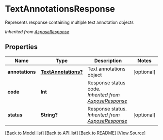 ﻿# TextAnnotationsResponse
Represents response containing multiple text annotation objects

*Inherited from [AsposeResponse](AsposeResponse.md)*
## Properties
Name | Type | Description | Notes
------------ | ------------- | ------------- | -------------
**annotations** | [**TextAnnotations?**](TextAnnotations.md) | Text annotations object | [optional]
**code** | **Int** | Response status code.<br />*Inherited from [AsposeResponse](AsposeResponse.md)* | 
**status** | **String?** | Response status.<br />*Inherited from [AsposeResponse](AsposeResponse.md)* | [optional]

[[Back to Model list]](../README.md#documentation-for-models) [[Back to API list]](../README.md#documentation-for-api-endpoints) [[Back to README]](../README.md) [[View Source]](../AsposePdfCloud/Models/TextAnnotationsResponse.swift)

